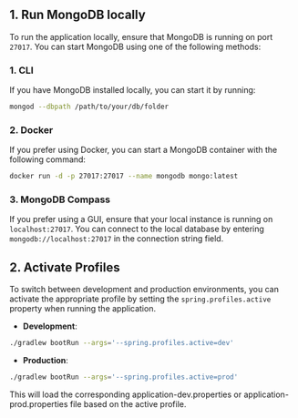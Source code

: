 ## 1. Run MongoDB locally

To run the application locally, ensure that MongoDB is running on port `27017`. You can start MongoDB using one of the following methods:

### 1. CLI
If you have MongoDB installed locally, you can start it by running:
```bash
mongod --dbpath /path/to/your/db/folder
```

### 2. Docker
If you prefer using Docker, you can start a MongoDB container with the following command:
```bash
docker run -d -p 27017:27017 --name mongodb mongo:latest
```

### 3. MongoDB Compass
If you prefer using a GUI, ensure that your local instance is running on `localhost:27017`. You can connect to the local database by entering `mongodb://localhost:27017` in the connection string field.

## 2. Activate Profiles

To switch between development and production environments, you can activate the appropriate profile by setting the `spring.profiles.active` property when running the application.
- **Development**:
```bash
./gradlew bootRun --args='--spring.profiles.active=dev'
```
- **Production**:
```bash
./gradlew bootRun --args='--spring.profiles.active=prod'
```
This will load the corresponding application-dev.properties or application-prod.properties file based on the active profile.
